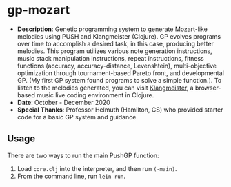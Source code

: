 # gp-mozart
* **Description**: Genetic programming system to generate Mozart-like melodies using PUSH and Klangmeister (Clojure). GP evolves programs over time to accomplish a desired task, in this case, producing better melodies. This program utilizes various note generation instructions, music stack manipulation instructions, repeat instructions, fitness functions (accuracy, accuracy-distance, Levenshtein), multi-objective optimization through tournament-based Pareto front, and developmental GP. (My first GP system found programs to solve a simple function.). To listen to the melodies generated, you can visit [Klangmeister](http://ctford.github.io/klangmeister/), a browser-based music live coding environment in Clojure.
* **Date**: October - December 2020
* **Special Thanks**: Professor Helmuth (Hamilton, CS) who provided starter code for a basic GP system and guidance.

## Usage

There are two ways to run the main PushGP function:

1. Load `core.clj` into the interpreter, and then run `(-main)`.
2. From the command line, run `lein run`.
